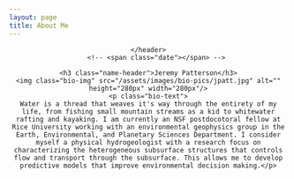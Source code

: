 ```yaml
---
layout: page
title: About Me
---
```

<!-- Global site tag (gtag.js) - Google Analytics -->
<script async src="https://www.googletagmanager.com/gtag/js?id=UA-146764207-1"></script>
<script>
  window.dataLayer = window.dataLayer || [];
  function gtag(){dataLayer.push(arguments);}
  gtag('js', new Date());

  gtag('config', 'UA-146764207-1');
</script>


<!-- Post -->
<section class="post">
    <header class="major">

    </header>
        <!-- <span class="date"></span> -->
        
    <h3 class="name-header">Jeremy Patterson</h3>
    <img class="bio-img" src="/assets/images/bio-pics/jpatt.jpg" alt="" height="280px" width="280px"/>
    <p class="bio-text">
    Water is a thread that weaves it's way through the entirety of my life, from fishing small mountain streams as a kid to whitewater rafting and kayaking. I am currently an NSF postdocotoral fellow at Rice University working with an environmental geophysics group in the Earth, Environmental, and Planetary Sciences Department. I consider myself a physical hydrogeologist with a research focus on characterizing the heterogeneous subsurface structures that controls flow and transport through the subsurface. This allows me to develop predictive models that improve environmental decision making.</p>

</section>
